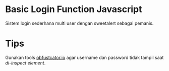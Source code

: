 # Basic Login Function Javascript
Sistem login sederhana multi user dengan sweetalert sebagai pemanis.

# Tips
Gunakan tools [obfustcator.io](https://obfuscator.io/) agar username dan password tidak tampil saat _di-inspect element_.
